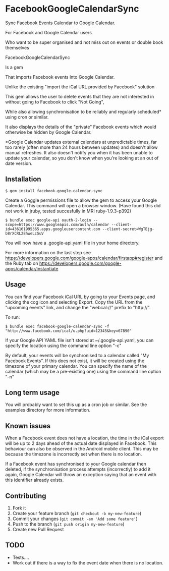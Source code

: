 # FacebookGoogleCalendarSync

Sync Facebook Events Calendar to Google Calendar.

For Facebook and Google Calendar users

Who want to be super organised and not miss out on events or double book themselves

FacebookGoogleCalendarSync

Is a gem

That imports Facebook events into Google Calendar.

Unlike the existing "import the iCal URL provided by Facebook" solution

This gem allows the user to delete events that they are not interested in without going to Facebook to click "Not Going",

While also allowing synchronisation to be reliably and regularly scheduled* using cron or similar.

It also displays the details of the "private" Facebook events which would otherwise be hidden by Google Calendar.

*Google Calendar updates external calendars at unpredictable times, far too rarely (often more than 24 hours between updates) and doesn't allow manual refreshes. It also doesn't notify you when it has been unable to update your calendar, so you don't know when you're looking at an out of date version.

## Installation

    $ gem install facebook-google-calendar-sync

Create a Goggle permissions file to allow the gem to access your Google Calendar. This command will open a browser window. (Have found this did not work in jruby, tested succesfully in MRI ruby-1.9.3-p392)

    $ bundle exec google-api oauth-2-login --scope=https://www.googleapis.com/auth/calendar --client-id=436161995365.apps.googleusercontent.com --client-secret=WgTEjg-b8rXCRL28hweLcSuV

You will now have a .google-api.yaml file in your home directory.

For more information on the last step see https://developers.google.com/google-apps/calendar/firstapp#register and the Ruby tab on https://developers.google.com/google-apps/calendar/instantiate

## Usage

You can find your Facebook iCal URL by going to your Events page, and clicking the cog icon and selecting Export. Copy the URL from the "upcoming events" link, and change the "webcal://" prefix to "http://".

To run:

    $ bundle exec facebook-google-calendar-sync -f "http://www.facebook.com/ical/u.php?uid=12345&key=67890"

If your Google API YAML file isn't stored at ~/.google-api.yaml, you can specify the location using the command line option "-c"

By default, your events will be synchronised to a calendar called "My Facebook Events". If this does not exist, it will be created using the timezone of your primary calendar. You can specify the name of the calendar (which may be a pre-existing one) using the command line option "-n"

## Long term usage

You will probably want to set this up as a cron job or similar. See the examples directory for more information.

## Known issues

When a Facebook event does not have a location, the time in the iCal export will be up to 2 days ahead of the actual date displayed in Facebook. This behaviour can also be observed in the Android mobile client. This may be because the timezone is incorrectly set when there is no location.

If a Facebook event has synchronised to your Google calendar then deleted, if the synchronisation process attempts (incorrectly) to add it again, Google Calendar will throw an exception saying that an event with this identifier already exists.

## Contributing

1. Fork it
2. Create your feature branch (`git checkout -b my-new-feature`)
3. Commit your changes (`git commit -am 'Add some feature'`)
4. Push to the branch (`git push origin my-new-feature`)
5. Create new Pull Request

## TODO

* Tests....
* Work out if there is a way to fix the event date when there is no location.

